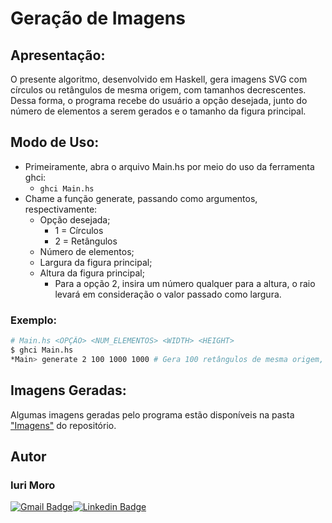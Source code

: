 # Geração de Imagens

## Apresentação:
O presente algoritmo, desenvolvido em Haskell, gera imagens SVG com círculos ou retângulos de mesma origem, com tamanhos decrescentes. Dessa forma, o programa recebe do usuário a opção desejada, junto do número de elementos a serem gerados e o tamanho da figura principal.


## Modo de Uso:
- Primeiramente, abra o arquivo Main.hs por meio do uso da ferramenta ghci:
  - ```ghci Main.hs```
- Chame a função generate, passando como argumentos, respectivamente:
  - Opção desejada;
    - 1 = Círculos
    - 2 = Retângulos
  - Número de elementos;
  - Largura da figura principal;
  - Altura da figura principal;
    - Para a opção 2, insira um número qualquer para a altura, o raio levará em consideração o valor passado como largura.

### Exemplo:
```bash
# Main.hs <OPÇÃO> <NUM_ELEMENTOS> <WIDTH> <HEIGHT>
$ ghci Main.hs
*Main> generate 2 100 1000 1000 # Gera 100 retângulos de mesma origem, com largura 1000 e altura 1000.
```

## Imagens Geradas:
Algumas imagens geradas pelo programa estão disponíveis na pasta ["Imagens"](https://github.com/elc117/2021haskellt1-iuribpmoro/tree/master/Imagens) do repositório.


## Autor

### Iuri Moro
[![Gmail Badge](https://img.shields.io/badge/Gmail-D14836?style=for-the-badge&logo=gmail&logoColor=white
)](mailto:iuribpmoro@gmail.com)[![Linkedin Badge](https://img.shields.io/badge/linkedin%20-%230077B5.svg?&style=for-the-badge&logo=linkedin&logoColor=white)](https://www.linkedin.com/in/iuribpmoro/)

